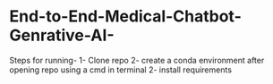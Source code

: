 # End-to-End-Medical-Chatbot-Genrative-AI-

Steps for running-
1- Clone repo
2- create a conda environment after opening repo using a cmd in terminal
2- install requirements
